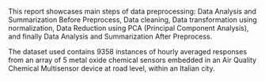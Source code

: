 This report showcases main steps of data preprocessing: Data Analysis and Summarization Before Preprocess, Data cleaning, Data transformation using normalization, Data Reduction using PCA (Principal Component Analysis), and finally Data Analysis and Summarization After Preprocess.

The dataset used contains 9358 instances of hourly averaged responses from an array of 5 metal oxide chemical sensors embedded in an Air Quality Chemical Multisensor device at road level, within an Italian city.
